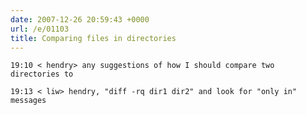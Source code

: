 ```yaml
---
date: 2007-12-26 20:59:43 +0000
url: /e/01103
title: Comparing files in directories
---
```




	19:10 < hendry> any suggestions of how I should compare two directories to

	19:13 < liw> hendry, "diff -rq dir1 dir2" and look for "only in" messages
